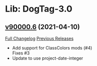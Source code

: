 # Lib: DogTag-3.0

## [v90000.6](https://github.com/parnic/LibDogTag-3.0/tree/v90000.6) (2021-04-10)
[Full Changelog](https://github.com/parnic/LibDogTag-3.0/compare/v90000.5...v90000.6) [Previous Releases](https://github.com/parnic/LibDogTag-3.0/releases)

- Add support for ClassColors mods (#4)  
    Fixes #3  
- Update to use project-date-integer  
